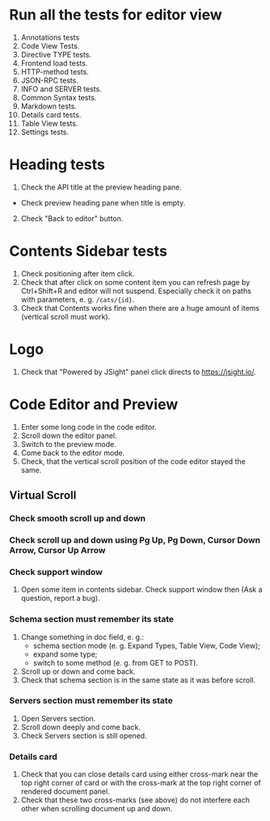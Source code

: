 # Run all the tests for editor view

1. Annotations tests
2. Code View Tests.
3. Directive TYPE tests.
4. Frontend load tests.
5. HTTP-method tests.
6. JSON-RPC tests.
7. INFO and SERVER tests.
8. Common Syntax tests.
9. Markdown tests.
10. Details card tests.
11. Table View tests.
12. Settings tests.

# Heading tests

1. Check the API title at the preview heading pane.
  - Check preview heading pane when title is empty.
2. Check "Back to editor" button.

# Contents Sidebar tests

1. Check positioning after item click.
2. Check that after click on some content item you can refresh page by Ctrl+Shift+R and editor will
   not suspend. Especially check it on paths with parameters, e. g. `/cats/{id}`.
3. Check that Contents works fine when there are a huge amount of items (vertical scroll must work).

# Logo

1. Check that "Powered by JSight" panel click directs to https://jsight.io/.

# Code Editor and Preview

1. Enter some long code in the code editor.
2. Scroll down the editor panel.
3. Switch to the preview mode.
4. Come back to the editor mode.
5. Check, that the vertical scroll position of the code editor stayed the same.

## Virtual Scroll

### Check smooth scroll up and down

### Check scroll up and down using Pg Up, Pg Down, Cursor Down Arrow, Cursor Up Arrow

### Check support window

1. Open some item in contents sidebar. Check support window then (Ask a question, report a bug).

### Schema section must remember its state

1. Change something in doc field, e. g.:
   - schema section mode (e. g. Expand Types, Table View, Code View);
   - expand some type;
   - switch to some method (e. g. from GET to POST).
2. Scroll up or down and come back.
3. Check that schema section is in the same state as it was before scroll.

### Servers section must remember its state

1. Open Servers section.
2. Scroll down deeply and come back.
3. Check Servers section is still opened.

### Details card

1. Check that you can close details card using either cross-mark near the top right corner of card
   or with the cross-mark at the top right corner of rendered document panel.
2. Check that these two cross-marks (see above) do not interfere each other when scrolling document
   up and down.